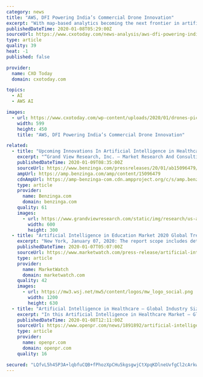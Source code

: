 ```yaml
---
category: news
title: "AWS, DFI Powering India’s Commercial Drone Innovation"
excerpt: "With map-based analytics becoming the next frontier in artificial intelligence (AI) and machine learning (ML) based decision-making, reliable data warehousing capabilities for on-demand access to decision-making data is pivotal. DFI and its partners will leverage AWS’s compute instances, storage services, and database services including ..."
publishedDateTime: 2020-01-08T05:29:00Z
sourceUrl: https://www.cxotoday.com/news-analysis/aws-dfi-powering-indias-commercial-drone-innovation/
type: article
quality: 39
heat: -1
published: false

provider:
  name: CXO Today
  domain: cxotoday.com

topics:
  - AI
  - AWS AI

images:
  - url: https://www.cxotoday.com/wp-content/uploads/2020/01/drones-pic.jpg
    width: 599
    height: 450
    title: "AWS, DFI Powering India’s Commercial Drone Innovation"

related:
  - title: "Upcoming Innovations In Artificial Intelligence in Healthcare Thriving Medical Attention by 2025"
    excerpt: "“Grand View Research, Inc. – Market Research And Consulting.” Artificial Intelligence in Healthcare Market Size, Share, & Trends Analysis By Component"
    publishedDateTime: 2020-01-09T08:35:00Z
    sourceUrl: https://www.benzinga.com/pressreleases/20/01/ab15096479/upcoming-innovations-in-artificial-intelligence-in-healthcare-thriving-medical-attention-by-2025
    ampUrl: https://amp.benzinga.com/amp/content/15096479
    cdnAmpUrl: https://amp-benzinga-com.cdn.ampproject.org/c/s/amp.benzinga.com/amp/content/15096479
    type: article
    provider:
      name: Benzinga.com
      domain: benzinga.com
    quality: 61
    images:
      - url: https://www.grandviewresearch.com/static/img/research/us-artificial-intelligence-in-healthcare-market.png
        width: 600
        height: 300
  - title: "Artificial Intelligence in Education Market 2020 Global Trends, Statistics, Size, Share, Regional Analysis By 2025-MRE Report"
    excerpt: "New York, January 07, 2020: The report scope includes detailed competitive outlook covering market shares and profiles key participants in the global Artificial Intelligence in Education market share."
    publishedDateTime: 2020-01-07T05:07:00Z
    sourceUrl: https://www.marketwatch.com/press-release/artificial-intelligence-in-education-market-2020-global-trends-statistics-size-share-regional-analysis-by-2025-mre-report-2020-01-07
    type: article
    provider:
      name: MarketWatch
      domain: marketwatch.com
    quality: 42
    images:
      - url: https://mw3.wsj.net/mw5/content/logos/mw_logo_social.png
        width: 1200
        height: 630
  - title: "Artificial Intelligence in Healthcare – Global Industry Size, Share, Opportunity, Trends & Forecast to 2030"
    excerpt: "In this Artificial Intelligence in Healthcare Market – Global Industry Analysis & Forecast to 2030 research report, the central factors driving the advancement of this industry were recorded and the business accessories and end overseers were indulgent."
    publishedDateTime: 2020-01-08T12:11:00Z
    sourceUrl: https://www.openpr.com/news/1891892/artificial-intelligence-in-healthcare-global-industry
    type: article
    provider:
      name: openpr.com
      domain: openpr.com
    quality: 16

secured: "LQfvL5h45P3A+lqbfuCQB+fPhozXpCHu5kgsgwjCtXpqKDlneUvfgCl2cArkwpjAcBPKVcM71fH6mIlU/EMAIXH4co3ihtRetaFcU55YgMTeQVVLABD6zBLFCqc3sAN990nQUgjIT2r6f+R0A1Pcaq4kYV9N84SijODOyOcb7ff7WlSeDqISlryzdRchcKvfhA2Dt6NdzNrqoIzP/Svm4G8P8TPl55d9hdf2URUcyZkVNxEz6fs4L0cUawA8LEdILmPd2onvAbBhbzjLvbIFhlKY1wr/nMmaXSp4GQHV9i1967+LjFncK9fLZHk+/kQE9ycGu5jlnnFsfIbsXNNULvk4GcFiGdPAT8LED5q/i71cqr5xO5puiJTYMLzEgoO0rL5QtYtUX0sxMIx9TeVUi6j6ch/A2g8Dhe3sIGrcYYWqFp4vepL14DmBshFM9APM3i0xkXwMra2dMkEChHqy5A==;61lRbFMkdX0ipIs7BUF/5A=="
---
```


